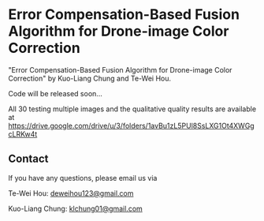 # Error Compensation-Based Fusion Algorithm for Drone-image Color Correction
"Error Compensation-Based Fusion Algorithm for Drone-image Color Correction" by Kuo-Liang Chung and Te-Wei Hou.

Code will be released soon...

All 30 testing multiple images and the qualitative quality results are available at https://drive.google.com/drive/u/3/folders/1avBu1zL5PUl8SsLXG1Ot4XWGgcLRKw4t

## Contact
If you have any questions, please email us via

Te-Wei Hou: deweihou123@gmail.com

Kuo-Liang Chung: klchung01@gmail.com
